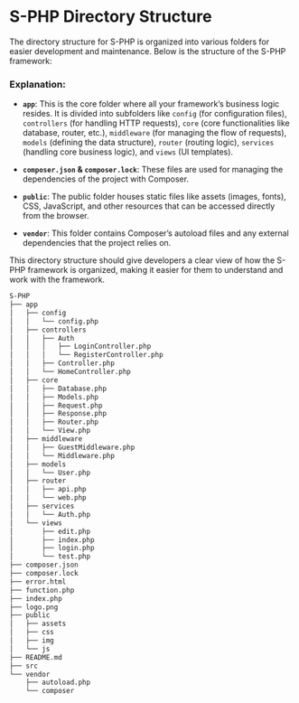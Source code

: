 # S-PHP Directory Structure

The directory structure for S-PHP is organized into various folders for easier development and maintenance. Below is the structure of the S-PHP framework:

### Explanation:

- **`app`**: This is the core folder where all your framework’s business logic resides. It is divided into subfolders like `config` (for configuration files), `controllers` (for handling HTTP requests), `core` (core functionalities like database, router, etc.), `middleware` (for managing the flow of requests), `models` (defining the data structure), `router` (routing logic), `services` (handling core business logic), and `views` (UI templates).
  
- **`composer.json` & `composer.lock`**: These files are used for managing the dependencies of the project with Composer.

- **`public`**: The public folder houses static files like assets (images, fonts), CSS, JavaScript, and other resources that can be accessed directly from the browser.

- **`vendor`**: This folder contains Composer’s autoload files and any external dependencies that the project relies on.

This directory structure should give developers a clear view of how the S-PHP framework is organized, making it easier for them to understand and work with the framework.


```bash
S-PHP
├── app
│   ├── config
│   │   └── config.php
│   ├── controllers
│   │   ├── Auth
│   │   │   ├── LoginController.php
│   │   │   └── RegisterController.php
│   │   ├── Controller.php
│   │   └── HomeController.php
│   ├── core
│   │   ├── Database.php
│   │   ├── Models.php
│   │   ├── Request.php
│   │   ├── Response.php
│   │   ├── Router.php
│   │   └── View.php
│   ├── middleware
│   │   ├── GuestMiddleware.php
│   │   └── Middleware.php
│   ├── models
│   │   └── User.php
│   ├── router
│   │   ├── api.php
│   │   └── web.php
│   ├── services
│   │   └── Auth.php
│   └── views
│       ├── edit.php
│       ├── index.php
│       ├── login.php
│       └── test.php
├── composer.json
├── composer.lock
├── error.html
├── function.php
├── index.php
├── logo.png
├── public
│   ├── assets
│   ├── css
│   ├── img
│   └── js
├── README.md
├── src
└── vendor
    ├── autoload.php
    └── composer
```
